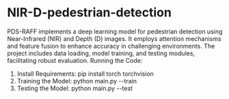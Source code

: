 # NIR-D-pedestrian-detection
PDS-RAFF implements a deep learning model for pedestrian detection using Near-Infrared (NIR) and Depth (D) images. It employs attention mechanisms and feature fusion to enhance accuracy in challenging environments. The project includes data loading, model training, and testing modules, facilitating robust evaluation.
Running the Code:
1. Install Requirements:
   pip install torch torchvision
2. Training the Model:
   python main.py --train
3. Testing the Model:
   python main.py --test

